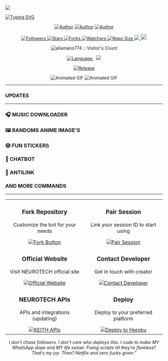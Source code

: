 <img align="center" height="auto"
src="https://files.catbox.moe/grlqyj.png">

[![Typing SVG](https://readme-typing-svg.herokuapp.com?font=Rockstar-ExtraBold&size=30&pause=1000&color=0000FF&center=true&vCenter=true&width=815&height=60&lines=N+E+U+R+O+T+E+C+H+-+M+D+▇)](https://git.io/typing-svg)
<br>

   </p>
<p align="center">
<a href="https://github.com/Allmano774"><img title="Author" src="https://img.shields.io/badge/Allamano-blue?style=for-the-badge&logo=Github"></a> <a href="https://www.youtube.com/@Neurotech-xmd"><img title="Author" src="https://img.shields.io/badge/YT CHANNEL-darkred?style=for-the-badge&logo=youtube"></a> <a href="https://wa.me/254785760507"><img title="Author" src="https://img.shields.io/badge/Contact Me-darkgreen?style=for-the-badge&logo=whatsapp"></a>
<p/> 

 <p align="center">
  <!-- Followers -->
  <a href="https://github.com/allamano774?tab=followers">
    <img title="Followers" src="https://img.shields.io/github/followers/allamano774?color=purple&style=flat-square">
  </a>

  <!-- Stars -->
  <a href="https://github.com/allamano774/NEUROTECH-MD/stargazers">
    <img title="Stars" src="https://img.shields.io/github/stars/allamano774/NEUROTECH-MD?color=blue&style=flat-square">
  </a>

  <!-- Forks -->
  <a href="https://github.com/allamano774/NEUROTECH-MD/network/members">
    <img title="Forks" src="https://img.shields.io/github/forks/allamano774/NEUROTECH-MD?color=blue&style=flat-square">
  </a>

  <!-- Watchers -->
  <a href="https://github.com/allamano774/NEUROTECH-MD/watchers">
    <img title="Watchers" src="https://img.shields.io/github/watchers/allamano774/NEUROTECH-MD?label=Watchers&color=blue&style=flat-square">
  </a>

  <!-- Repository Size -->
  <a href="https://github.com/allamano774/NEUROTECH-MD">
    <img title="Repo Size" src="https://img.shields.io/github/repo-size/allamano774/NEUROTECH-MD?style=flat-square&color=green">
  </a>

  <!-- Hits -->
  <a href="https://hits.seeyoufarm.com">
    <img src="https://hits.seeyoufarm.com/api/count/incr/badge.svg?url=https%3A%2F%2Fgithub.com%2Fallamano774%2FNEUROTECH-MD&count_bg=%2379C83D&title_bg=%23555555&icon=probot.svg&icon_color=%2300FF6D&title=hits&edge_flat=false"/>
  </a>

  <!-- Maintained -->
  <a href="https://github.com/allamano774/NEUROTECH-MD/graphs/commit-activity">
    <img height="20" src="https://img.shields.io/badge/Maintained%3F-yes-green.svg">
  </a>
</p>

<!-- Visitor Count -->
<p align="center">
  <img src="https://profile-counter.glitch.me/NEUROTECH-MD/count.svg" alt="allamano774 :: Visitor's Count" />
</p>

<!-- Language Badge -->
<p align="center">
  <a href="https://github.com/allamano774/NEUROTECH-MD">
    <img title="Language" src="https://img.shields.io/static/v1?label=Language&message=English&style=flat-square&color=darkpink">
  </a>
  &nbsp;
  <!-- Views Badge -->
  <img src="https://komarev.com/ghpvc/?username=allamano774&label=VIEWS&style=flat-square&color=blue" />
</p>

<!-- Release Badge -->
<p align="center">
  <a href="https://github.com/allamano774/NEUROTECH-MD/releases">
    <img title="Release" src="https://img.shields.io/badge/Release-beta%20v2.0-darkcyan.svg?style=for-the-badge&logo=appveyor" />
  </a>
</p>

<!-- Animated GIFs -->
<p align="center">
  <img src="https://i.imgur.com/LyHic3i.gif" alt="Animated GIF" />
  <img src="https://i.imgur.com/LyHic3i.gif" alt="Animated GIF" />
</p>

---
### UPDATES
---
### 🎧 MUSIC DOWNLOADER
### 🖼 RANDOMS ANIME IMAGE'S
### 😅 FUN STICKERS
### 🤖 CHATBOT
### 🔗 ANTILINK
### AND MORE COMMANDS
---

<table align="center">
  <tr>
    <td align="center" width="50%">
      <h3>Fork Repository</h3>
      <p>Customize the bot for your needs</p>
      <a href="https://github.com/ALLAMANO/NEUROTECH-MD/fork">
        <img src="https://img.shields.io/badge/FORK-purple?style=for-the-badge" alt="Fork Button">
      </a>
    </td>
    <td align="center" width="50%">
      <h3>Pair Session</h3>
      <p>Link your session ID to start using</p>
      <a href="https://alphapair.onrender.com/pair">
        <img src="https://img.shields.io/badge/Pair_Session-white?style=for-the-badge" alt="Pair Session">
      </a>
    </td>
  </tr>
  <tr>
    <td align="center" width="50%">
      <h3>Official Website</h3>
      <p>Visit NEUROTECH official site</p>
      <a href="https://keith-site.vercel.app">
        <img src="https://img.shields.io/badge/Website-ff69b4?style=for-the-badge" alt="Official Website">
      </a>
    </td>
    <td align="center" width="50%">
      <h3>Contact Developer</h3>
      <p>Get in touch with creator</p>
      <a href="https://keith-site.vercel.app/contact">
        <img src="https://img.shields.io/badge/Contact-green?style=for-the-badge" alt="Contact Developer">
      </a>
    </td>
  </tr>
  <tr>
    <td align="center" width="50%">
      <h3>NEUROTECH APIs</h3>
      <p>APIs and integrations (updating)</p>
      <a href="https://apis-keith.vercel.app/">
        <img src="https://img.shields.io/badge/APIs-blue?style=for-the-badge" alt="KEITH APIs">
      </a>
    </td>
    <td align="center" width="50%">
      <h3>Deploy</h3>
      <p>Deploy to your preferred platform</p>
      <a href="https://dashboard.heroku.com/new?template=https://github.com/keithkeizzah/ALPHA-MD">
        <img src="https://www.herokucdn.com/deploy/button.svg" alt="Deploy to Heroku">
      </a>
    </td>
  </tr>
</table>



<p align="center">
  <i>I don’t chase followers. I don’t care who deploys this. I code to make MY WhatsApp dope and MY life easier. Fixing scripts till they’re flawless? That’s my joy. Then? Netflix and zero fucks given."</i>
</p>


